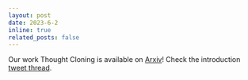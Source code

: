 ```yaml
---
layout: post
date: 2023-6-2
inline: true
related_posts: false
---
```


Our work Thought Cloning is available on <a href="https://arxiv.org/abs/2306.00323">Arxiv</a>! Check the introduction <a href="https://twitter.com/jeffclune/status/1664618665160085505">tweet thread</a>.
